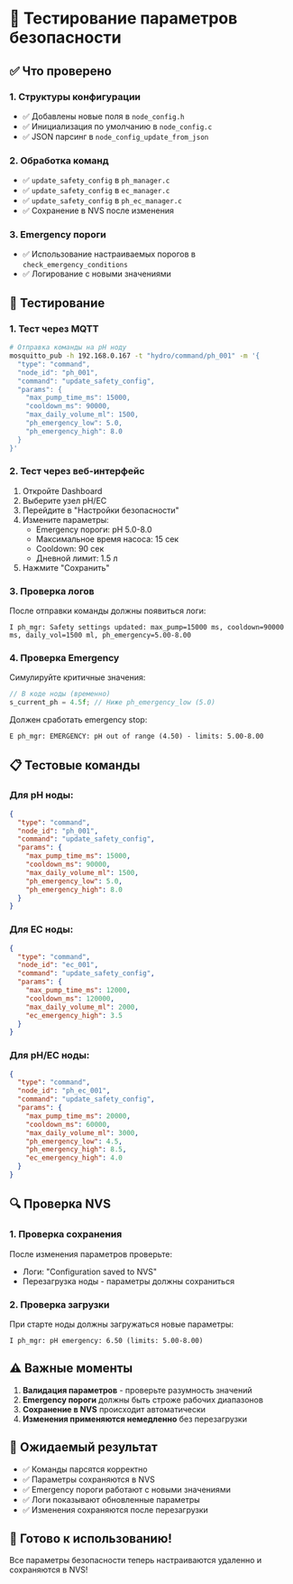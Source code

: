 # 🧪 Тестирование параметров безопасности

## ✅ Что проверено

### 1. **Структуры конфигурации**
- ✅ Добавлены новые поля в `node_config.h`
- ✅ Инициализация по умолчанию в `node_config.c`
- ✅ JSON парсинг в `node_config_update_from_json`

### 2. **Обработка команд**
- ✅ `update_safety_config` в `ph_manager.c`
- ✅ `update_safety_config` в `ec_manager.c`
- ✅ `update_safety_config` в `ph_ec_manager.c`
- ✅ Сохранение в NVS после изменения

### 3. **Emergency пороги**
- ✅ Использование настраиваемых порогов в `check_emergency_conditions`
- ✅ Логирование с новыми значениями

## 🧪 Тестирование

### 1. **Тест через MQTT**

```bash
# Отправка команды на pH ноду
mosquitto_pub -h 192.168.0.167 -t "hydro/command/ph_001" -m '{
  "type": "command",
  "node_id": "ph_001",
  "command": "update_safety_config",
  "params": {
    "max_pump_time_ms": 15000,
    "cooldown_ms": 90000,
    "max_daily_volume_ml": 1500,
    "ph_emergency_low": 5.0,
    "ph_emergency_high": 8.0
  }
}'
```

### 2. **Тест через веб-интерфейс**

1. Откройте Dashboard
2. Выберите узел pH/EC
3. Перейдите в "Настройки безопасности"
4. Измените параметры:
   - Emergency пороги: pH 5.0-8.0
   - Максимальное время насоса: 15 сек
   - Cooldown: 90 сек
   - Дневной лимит: 1.5 л
5. Нажмите "Сохранить"

### 3. **Проверка логов**

После отправки команды должны появиться логи:
```
I ph_mgr: Safety settings updated: max_pump=15000 ms, cooldown=90000 ms, daily_vol=1500 ml, ph_emergency=5.00-8.00
```

### 4. **Проверка Emergency**

Симулируйте критичные значения:
```c
// В коде ноды (временно)
s_current_ph = 4.5f; // Ниже ph_emergency_low (5.0)
```

Должен сработать emergency stop:
```
E ph_mgr: EMERGENCY: pH out of range (4.50) - limits: 5.00-8.00
```

## 📋 Тестовые команды

### Для pH ноды:
```json
{
  "type": "command",
  "node_id": "ph_001",
  "command": "update_safety_config",
  "params": {
    "max_pump_time_ms": 15000,
    "cooldown_ms": 90000,
    "max_daily_volume_ml": 1500,
    "ph_emergency_low": 5.0,
    "ph_emergency_high": 8.0
  }
}
```

### Для EC ноды:
```json
{
  "type": "command",
  "node_id": "ec_001",
  "command": "update_safety_config",
  "params": {
    "max_pump_time_ms": 12000,
    "cooldown_ms": 120000,
    "max_daily_volume_ml": 2000,
    "ec_emergency_high": 3.5
  }
}
```

### Для pH/EC ноды:
```json
{
  "type": "command",
  "node_id": "ph_ec_001",
  "command": "update_safety_config",
  "params": {
    "max_pump_time_ms": 20000,
    "cooldown_ms": 60000,
    "max_daily_volume_ml": 3000,
    "ph_emergency_low": 4.5,
    "ph_emergency_high": 8.5,
    "ec_emergency_high": 4.0
  }
}
```

## 🔍 Проверка NVS

### 1. **Проверка сохранения**
После изменения параметров проверьте:
- Логи: "Configuration saved to NVS"
- Перезагрузка ноды - параметры должны сохраниться

### 2. **Проверка загрузки**
При старте ноды должны загружаться новые параметры:
```
I ph_mgr: pH emergency: 6.50 (limits: 5.00-8.00)
```

## ⚠️ Важные моменты

1. **Валидация параметров** - проверьте разумность значений
2. **Emergency пороги** должны быть строже рабочих диапазонов
3. **Сохранение в NVS** происходит автоматически
4. **Изменения применяются немедленно** без перезагрузки

## 🎯 Ожидаемый результат

- ✅ Команды парсятся корректно
- ✅ Параметры сохраняются в NVS
- ✅ Emergency пороги работают с новыми значениями
- ✅ Логи показывают обновленные параметры
- ✅ Изменения сохраняются после перезагрузки

## 🚀 Готово к использованию!

Все параметры безопасности теперь настраиваются удаленно и сохраняются в NVS!
